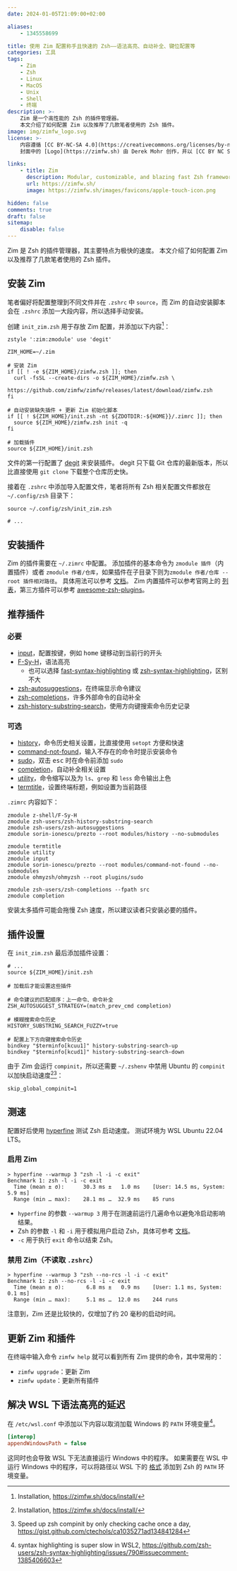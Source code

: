 ```yaml
---
date: 2024-01-05T21:09:00+02:00

aliases:
    - 1345558699

title: 使用 Zim 配置称手且快速的 Zsh——语法高亮、自动补全、键位配置等
categories: 工具
tags:
    - Zim
    - Zsh
    - Linux
    - MacOS
    - Unix
    - Shell
    - 终端
description: >-
    Zim 是一个高性能的 Zsh 的插件管理器。
    本文介绍了如何配置 Zim 以及推荐了几款笔者使用的 Zsh 插件。
image: img/zimfw_logo.svg
license: >-
    内容遵循 [CC BY-NC-SA 4.0](https://creativecommons.org/licenses/by-nc-sa/4.0/deed.zh-hans)。
    封面中的 [Logo](https://zimfw.sh) 由 Derek Mohr 创作，并以 [CC BY NC SA 4.0 协议](https://creativecommons.org/licenses/by-nc-sa/4.0/) 发布，修改了背景颜色和图标位置。

links:
    - title: Zim
      description: Modular, customizable, and blazing fast Zsh framework
      url: https://zimfw.sh/
      image: https://zimfw.sh/images/favicons/apple-touch-icon.png

hidden: false
comments: true
draft: false
sitemap:
    disable: false
---
```


Zim 是 Zsh 的插件管理器，其主要特点为极快的速度。
本文介绍了如何配置 Zim 以及推荐了几款笔者使用的 Zsh 插件。

## 安装 Zim

笔者偏好将配置整理到不同文件并在 `.zshrc` 中 `source`，而 Zim 的自动安装脚本会在 `.zshrc` 添加一大段内容，所以选择手动安装。

创建 `init_zim.zsh` 用于存放 Zim 配置，并添加以下内容[^zim_installation]：

```shell title="init_zim.zsh"
zstyle ':zim:zmodule' use 'degit'

ZIM_HOME=~/.zim

# 安装 Zim
if [[ ! -e ${ZIM_HOME}/zimfw.zsh ]]; then
  curl -fsSL --create-dirs -o ${ZIM_HOME}/zimfw.zsh \
      https://github.com/zimfw/zimfw/releases/latest/download/zimfw.zsh
fi

# 自动安装缺失插件 + 更新 Zim 初始化脚本
if [[ ! ${ZIM_HOME}/init.zsh -nt ${ZDOTDIR:-${HOME}}/.zimrc ]]; then
  source ${ZIM_HOME}/zimfw.zsh init -q
fi

# 加载插件
source ${ZIM_HOME}/init.zsh
```

文件的第一行配置了 [degit](https://github.com/Rich-Harris/degit) 来安装插件。
degit 只下载 Git 仓库的最新版本，所以比直接使用 `git clone` 下载整个仓库历史快。

接着在 `.zshrc` 中添加导入配置文件，笔者将所有 Zsh 相关配置文件都放在 `~/.config/zsh` 目录下：

```shell title="~/.zshrc"
source ~/.config/zsh/init_zim.zsh

# ...
```

## 安装插件

Zim 的插件需要在 `~/.zimrc` 中配置。
添加插件的基本命令为 `zmodule 插件`（内置插件）或者 `zmodule 作者/仓库`，如果插件在子目录下则为`zmodule 作者/仓库 --root 插件相对路径`。
具体用法可以参考 [文档](https://github.com/zimfw/zimfw?tab=readme-ov-file#zmodule)。
Zim 内置插件可以参考官网上的 [列表](https://zimfw.sh/docs/modules/)，第三方插件可以参考 [awesome-zsh-plugins](https://github.com/unixorn/awesome-zsh-plugins)。

## 推荐插件

### 必要

- [input](https://github.com/zimfw/input)，配置按键，例如 <kbd>home</kbd> 键移动到当前行的开头
- [F-Sy-H](https://github.com/z-shell/F-Sy-H)，语法高亮
  - 也可以选择 [fast-syntax-highlighting](https://github.com/zdharma-continuum/fast-syntax-highlighting) 或 [zsh-syntax-highlighting](https://github.com/zsh-users/zsh-syntax-highlighting)，区别不大
- [zsh-autosuggestions](https://github.com/zsh-users/zsh-autosuggestions)，在终端显示命令建议
- [zsh-completions](https://github.com/zsh-users/zsh-completions)，许多外部命令的自动补全
- [zsh-history-substring-search](https://github.com/zsh-users/zsh-history-substring-search)，使用方向键搜索命令历史记录

### 可选

- [history](https://github.com/sorin-ionescu/prezto/tree/master/modules/history)，命令历史相关设置，比直接使用 `setopt` 方便和快速
- [command-not-found](https://github.com/sorin-ionescu/prezto/tree/master/modules/command-not-found)，输入不存在的命令时提示安装命令
- [sudo](https://github.com/ohmyzsh/ohmyzsh/tree/master/plugins/sudo)，双击 <kbd>esc</kbd> 时在命令前添加 `sudo`
- [completion](https://github.com/zimfw/completion)，自动补全相关设置
- [utility](https://github.com/zimfw/utility)，命令缩写以及为 `ls`、`grep` 和 `less` 命令输出上色
- [termtitle](https://github.com/zimfw/termtitle)，设置终端标题，例如设置为当前路径

`.zimrc` 内容如下：

```shell title="~/.zimrc"
zmodule z-shell/F-Sy-H
zmodule zsh-users/zsh-history-substring-search
zmodule zsh-users/zsh-autosuggestions
zmodule sorin-ionescu/prezto --root modules/history --no-submodules

zmodule termtitle
zmodule utility
zmodule input
zmodule sorin-ionescu/prezto --root modules/command-not-found --no-submodules
zmodule ohmyzsh/ohmyzsh --root plugins/sudo

zmodule zsh-users/zsh-completions --fpath src
zmodule completion
```

安装太多插件可能会拖慢 Zsh 速度，所以建议读者只安装必要的插件。

## 插件设置

在 `init_zim.zsh` 最后添加插件设置：

```shell title="init_zim.zsh"
# ...
source ${ZIM_HOME}/init.zsh

# 加载后才能设置这些插件

# 命令建议的匹配顺序：上一命令、命令补全
ZSH_AUTOSUGGEST_STRATEGY=(match_prev_cmd completion)

# 模糊搜索命令历史
HISTORY_SUBSTRING_SEARCH_FUZZY=true

# 配置上下方向键搜索命令历史
bindkey "$terminfo[kcuu1]" history-substring-search-up
bindkey "$terminfo[kcud1]" history-substring-search-down
```

由于 Zim 会运行 `compinit`，所以还需要 `~/.zshenv` 中禁用 Ubuntu 的 `compinit` 以加快启动速度[^zim_installation][^global_compinit]：

```shell title="~/.zshenv"
skip_global_compinit=1
```

## 测速

配置好后使用 [hyperfine](https://github.com/sharkdp/hyperfine) 测试 Zsh 启动速度。
测试环境为 WSL Ubuntu 22.04 LTS。

### 启用 Zim

```console
> hyperfine --warmup 3 "zsh -l -i -c exit"
Benchmark 1: zsh -l -i -c exit
  Time (mean ± σ):      30.3 ms ±   1.0 ms    [User: 14.5 ms, System: 5.9 ms]
  Range (min … max):    28.1 ms …  32.9 ms    85 runs
```

- `hyperfine` 的参数 `--warmup 3` 用于在测速前运行几遍命令以避免冷启动影响结果。
- Zsh 的参数 `-l` 和 `-i` 用于模拟用户启动 Zsh，具体可参考 [文档](https://zsh.sourceforge.io/Guide/zshguide02.html)。
- `-c` 用于执行 `exit` 命令以结束 Zsh。

### 禁用 Zim（不读取 `.zshrc`）

```console
> hyperfine --warmup 3 "zsh --no-rcs -l -i -c exit"
Benchmark 1: zsh --no-rcs -l -i -c exit
  Time (mean ± σ):       6.8 ms ±   0.9 ms    [User: 1.1 ms, System: 0.1 ms]
  Range (min … max):     5.1 ms …  12.0 ms    244 runs
```

注意到，Zim 还是比较快的，仅增加了约 20 毫秒的启动时间。

## 更新 Zim 和插件

在终端中输入命令 `zimfw help` 就可以看到所有 Zim 提供的命令，其中常用的：

- `zimfw upgrade`：更新 Zim
- `zimfw update`：更新所有插件

## 解决 WSL 下语法高亮的延迟

在 `/etc/wsl.conf` 中添加以下内容以取消加载 Windows 的 `PATH` 环境变量[^github_wsl_syntax_highlight]。

```ini title="/etc/wsl.conf"
[interop]
appendWindowsPath = false
```

这同时也会导致 WSL 下无法直接运行 Windows 中的程序。
如果需要在 WSL 中运行 Windows 中的程序，可以将路径以 WSL 下的 [格式](https://learn.microsoft.com/zh-cn/windows/wsl/filesystems) 添加到 Zsh 的 `PATH` 环境变量。

[^zim_installation]: Installation, https://zimfw.sh/docs/install/

[^github_wsl_syntax_highlight]: syntax highlighting is super slow in WSL2, https://github.com/zsh-users/zsh-syntax-highlighting/issues/790#issuecomment-1385406603

[^global_compinit]: Speed up zsh compinit by only checking cache once a day, https://gist.github.com/ctechols/ca1035271ad134841284

